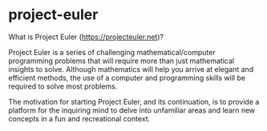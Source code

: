 project-euler
=============

What is Project Euler (https://projecteuler.net)?

Project Euler is a series of challenging mathematical/computer programming
problems that will require more than just mathematical insights to solve.
Although mathematics will help you arrive at elegant and efficient methods, the
use of a computer and programming skills will be required to solve most
problems.

The motivation for starting Project Euler, and its continuation, is to provide a
platform for the inquiring mind to delve into unfamiliar areas and learn new
concepts in a fun and recreational context.
